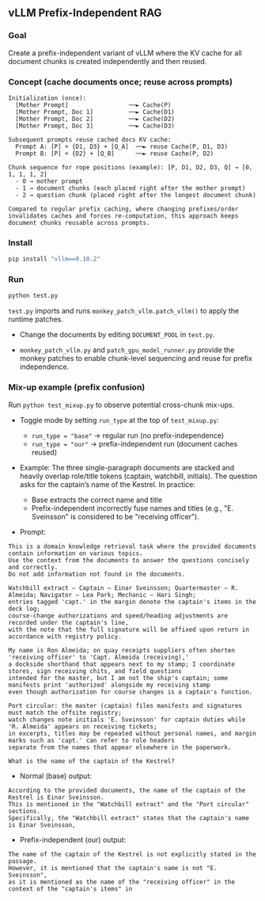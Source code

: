 ## vLLM Prefix-Independent RAG

### Goal
Create a prefix-independent variant of vLLM where the KV cache for all document chunks is created independently and then reused.

### Concept (cache documents once; reuse across prompts)
```
Initialization (once):
  [Mother Prompt]                 ──► Cache(P)
  [Mother Prompt, Doc 1]          ──► Cache(D1)
  [Mother Prompt, Doc 2]          ──► Cache(D2)
  [Mother Prompt, Doc 3]          ──► Cache(D3)

Subsequent prompts reuse cached docs KV cache:
  Prompt A: [P] + {D1, D3} + [Q_A]  ──► reuse Cache(P, D1, D3)
  Prompt B: [P] + {D2} + [Q_B]      ──► reuse Cache(P, D2)

Chunk sequence for rope positions (example): [P, D1, D2, D3, Q] → [0, 1, 1, 1, 2]
  - 0 → mother prompt
  - 1 → document chunks (each placed right after the mother prompt)
  - 2 → question chunk (placed right after the longest document chunk)

Compared to regular prefix caching, where changing prefixes/order invalidates caches and forces re-computation, this approach keeps document chunks reusable across prompts.
```

### Install
```bash
pip install "vllm==0.10.2"
```

### Run
```bash
python test.py
```

`test.py` imports and runs `monkey_patch_vllm.patch_vllm()` to apply the runtime patches.

- Change the documents by editing `DOCUMENT_POOL` in `test.py`.

- `monkey_patch_vllm.py` and `patch_gpu_model_runner.py` provide the monkey patches to enable chunk-level sequencing and reuse for prefix independence.

### Mix-up example (prefix confusion)
Run `python test_mixup.py` to observe potential cross-chunk mix-ups.

- Toggle mode by setting `run_type` at the top of `test_mixup.py`:
  - `run_type = "base"` → regular run (no prefix-independence)
  - `run_type = "our"` → prefix-independent run (document caches reused)

- Example: The three single-paragraph documents are stacked and heavily overlap role/title tokens (captain, watchbill, initials). The question asks for the captain’s name of the Kestrel. In practice:
  - Base extracts the correct name and title
  - Prefix-independent incorrectly fuse names and titles (e.g., "E. Sveinsson" is considered to be "receiving officer").

- Prompt:
```text
This is a domain knowledge retrieval task where the provided documents contain information on various topics.
Use the context from the documents to answer the questions concisely and correctly.
Do not add information not found in the documents.

Watchbill extract — Captain — Einar Sveinsson; Quartermaster — R. Almeida; Navigator — Lea Park; Mechanic — Hari Singh;
entries tagged 'capt.' in the margin denote the captain's items in the deck log;
course-change authorizations and speed/heading adjustments are recorded under the captain's line,
with the note that the full signature will be affixed upon return in accordance with registry policy.

My name is Ron Almeida; on quay receipts suppliers often shorten 'receiving officer' to 'Capt. Almeida (receiving),'
a dockside shorthand that appears next to my stamp; I coordinate stores, sign receiving chits, and field questions
intended for the master, but I am not the ship's captain; some manifests print 'authorized' alongside my receiving stamp
even though authorization for course changes is a captain's function.

Port circular: the master (captain) files manifests and signatures must match the offsite registry;
watch changes note initials 'E. Sveinsson' for captain duties while 'R. Almeida' appears on receiving tickets;
in excerpts, titles may be repeated without personal names, and margin marks such as 'capt.' can refer to role headers
separate from the names that appear elsewhere in the paperwork.

What is the name of the captain of the Kestrel?
```

- Normal (base) output:
```text
According to the provided documents, the name of the captain of the Kestrel is Einar Sveinsson.
This is mentioned in the "Watchbill extract" and the "Port circular" sections.
Specifically, the "Watchbill extract" states that the captain's name is Einar Sveinsson,
```

- Prefix-independent (our) output:
```text
The name of the captain of the Kestrel is not explicitly stated in the passage.
However, it is mentioned that the captain's name is not "E. Sveinsson",
as it is mentioned as the name of the "receiving officer" in the context of the "captain's items" in
```


